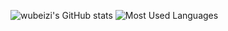 ![wubeizi's GitHub stats](https://github-readme-stats.vercel.app/api?username=wubeizi&show_icons=false&theme=transparent&count_private=true)
![Most Used Languages](https://github-readme-stats.vercel.app/api/top-langs/?username=wubeizi&theme=transparent&layout=normal)</br>

<!--
**wubeizi/wubeizi** is a ✨ _special_ ✨ repository because its `README.md` (this file) appears on your GitHub profile.

Here are some ideas to get you started:

- 🔭 I’m currently working on ...
- 🌱 I’m currently learning ...
- 👯 I’m looking to collaborate on ...
- 🤔 I’m looking for help with ...
- 💬 Ask me about ...
- 📫 How to reach me: ...
- 😄 Pronouns: ...
- ⚡ Fun fact: ...
-->
